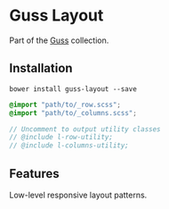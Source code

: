 # Guss Layout

Part of the [Guss](https://github.com/guardian/guss) collection.

## Installation

```
bower install guss-layout --save
```

```scss
@import "path/to/_row.scss";
@import "path/to/_columns.scss";

// Uncomment to output utility classes
// @include l-row-utility;
// @include l-columns-utility;
```

## Features

Low-level responsive layout patterns.
